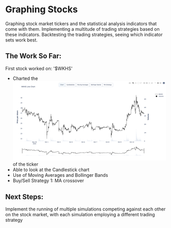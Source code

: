 # Graphing Stocks

Graphing stock market tickers and the statistical analysis indicators that come with them. Implementing a multitude of trading strategies based on these indicators. Backtesting the trading strategies, seeing which indicator sets work best.

## The Work So Far:

First stock worked on: '$WKHS'
* Charted the ![closing price](/Chart.jpg) of the ticker
* Able to look at the Candlestick chart
* Use of Moving Averages and Bollinger Bands
* Buy/Sell Strategy 1: MA crossover


## Next Steps:
Implement the running of multiple simulations competing against each other on the stock market, with each simulation employing a different trading strategy
